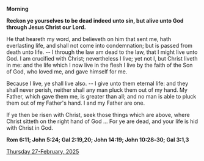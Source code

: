**Morning**

**Reckon ye yourselves to be dead indeed unto sin, but alive unto God through Jesus Christ our Lord.**
 
He that heareth my word, and believeth on him that sent me, hath everlasting life, and shall not come into condemnation; but is passed from death unto life. -- I through the law am dead to the law, that I might live unto God. I am crucified with Christ; nevertheless I live; yet not I, but Christ liveth in me: and the life which I now live in the flesh I live by the faith of the Son of God, who loved me, and gave himself for me.
 
Because I live, ye shall live also. -- I give unto them eternal life: and they shall never perish, neither shall any man pluck them out of my hand. My Father, which gave them me, is greater than all; and no man is able to pluck them out of my Father's hand. I and my Father are one.
 
If ye then be risen with Christ, seek those things which are above, where Christ sitteth on the right hand of God ... For ye are dead, and your life is hid with Christ in God.  

**Rom 6:11; John 5:24; Gal 2:19,20; John 14:19; John 10:28‑30; Gal 3:1,3**

[Thursday 27-February, 2025](https://t.me/daily_light)
